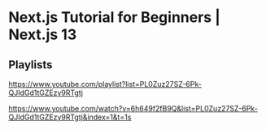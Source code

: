 # Next.js Tutorial for Beginners | Next.js 13

## Playlists

https://www.youtube.com/playlist?list=PL0Zuz27SZ-6Pk-QJIdGd1tGZEzy9RTgtj

https://www.youtube.com/watch?v=6h649f2fB9Q&list=PL0Zuz27SZ-6Pk-QJIdGd1tGZEzy9RTgtj&index=1&t=1s

